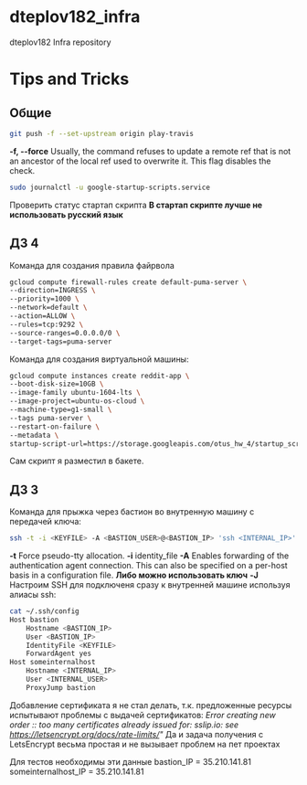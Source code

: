 # dteplov182_infra
dteplov182 Infra repository
# Tips and Tricks
## Общие
```bash
git push -f --set-upstream origin play-travis
```
**-f, --force**  Usually, the command refuses to update a remote ref that is not an ancestor of the local ref used to overwrite it. This flag disables the check.

```bash
sudo journalctl -u google-startup-scripts.service
```
Проверить статус стартап скрипта
**В стартап скрипте лучше не использовать русский язык**

## ДЗ 4
Команда для создания правила файрвола
```bash
gcloud compute firewall-rules create default-puma-server \
--direction=INGRESS \
--priority=1000 \
--network=default \
--action=ALLOW \
--rules=tcp:9292 \
--source-ranges=0.0.0.0/0 \
--target-tags=puma-server
```
Команда для создания виртуальной машины:
```bash
gcloud compute instances create reddit-app \
--boot-disk-size=10GB \
--image-family ubuntu-1604-lts \
--image-project=ubuntu-os-cloud \
--machine-type=g1-small \
--tags puma-server \
--restart-on-failure \
--metadata \
startup-script-url=https://storage.googleapis.com/otus_hw_4/startup_script.sh
```
Сам скрипт я разместил в бакете.

## ДЗ 3
Команда для прыжка через бастион во внутренную машину с передачей ключа:
```bash
ssh -t -i <KEYFILE> -A <BASTION_USER>@<BASTION_IP> 'ssh <INTERNAL_IP>'
```
**-t**      Force pseudo-tty allocation.
**-i** identity_file
**-A**      Enables forwarding of the authentication agent connection.  This can also be specified on a per-host basis in a configuration file.
**Либо можно использовать ключ** **-J**
Настроим SSH для подключеня сразу к внутренней машине используя алиасы ssh:
```bash
cat ~/.ssh/config
Host bastion
	Hostname <BASTION_IP>
	User <BASTION_IP>
	IdentityFile <KEYFILE>
	ForwardAgent yes
Host someinternalhost
	Hostname <INTERNAL_IP>
	User <INTERNAL_USER>
	ProxyJump bastion
```

Добавление сертификата я не стал делать, т.к. предложенные ресурсы испытывают проблемы с выдачей сертификатов:
*Error creating new order :: too many certificates already issued for: sslip.io: see https://letsencrypt.org/docs/rate-limits/"*
Да и задача получения с LetsEncrypt весьма простая и не вызывает проблем на пет проектах

Для тестов необходимы эти данные
bastion_IP = 35.210.141.81
someinternalhost_IP = 35.210.141.81
